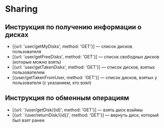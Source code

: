 # Sharing

## Инструкция по получению информации о дисках

+ [{url: 'user/getMyDisks', method: 'GET'}] — список дисков пользователя
+ [{url: 'user/getFreeDisks', method: 'GET'}] — список свободных дисков (которые можно взять)
+ [{url: 'user/getTakenDisks', method: 'GET'}] — список дисков, взятых пользователем
+ [{user/getTakenFromUser, method: 'GET'}] — список дисков, взятых у пользователя (с указанием, кто взял)

## Инструкция по обменным операциям

+ [{url: '/user/getDisk/{id}', method: 'GET'}] — взять диск взаймы
+ [{url: '/user/returnDisk/{id}}', method: 'GET'}] — вернуть диск, который был взят ранее
